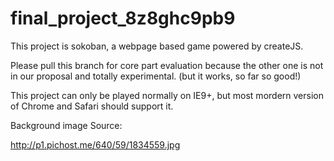 final_project_8z8ghc9pb9
========================
This project is sokoban, a webpage based game powered by createJS.

Please pull this branch for core part evaluation
because the other one is not in our proposal and totally experimental. (but it works, so far so good!)

This project can only be played normally on IE9+, but most mordern version of Chrome and Safari should support it.


Background image Source:
  
  http://p1.pichost.me/640/59/1834559.jpg